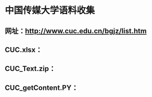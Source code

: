 # 中国传媒大学语料收集
## 网址：http://www.cuc.edu.cn/bgjz/list.htm
## CUC.xlsx：
## CUC_Text.zip：
## CUC_getContent.PY：
